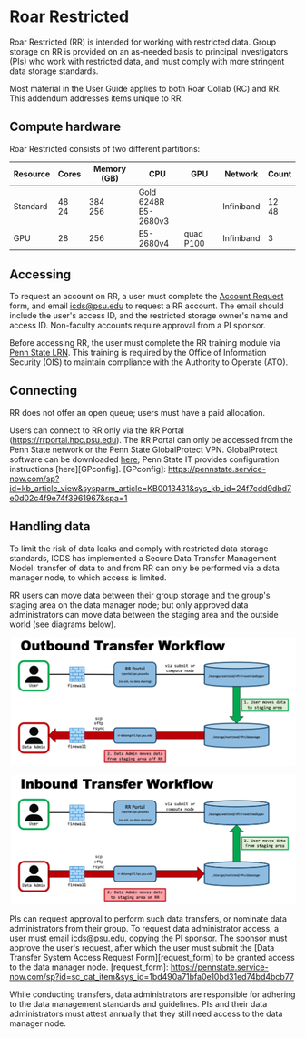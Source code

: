 

# Roar Restricted

Roar Restricted (RR) is intended for working with restricted data.
Group storage on RR is provided on an as-needed basis 
to principal investigators (PIs) who work with restricted data,
and must comply with more stringent data storage standards.

Most material in the User Guide 
applies to both Roar Collab (RC) and RR.
This addendum addresses items unique to RR.

## Compute hardware

Roar Restricted consists of two different partitions:

| Resource | Cores | Memory (GB) | CPU | GPU | Network | Count |
| ---- | ---- | ---- | ---- | ---- | ---- | ---- |
| Standard | 48 <br> 24 | 384 <br> 256 | Gold 6248R <br> E5-2680v3 | | Infiniband | 12 <br> 48 |
| GPU | 28 | 256 | E5-2680v4 | quad P100 | Infiniband | 3 |


## Accessing

To request an account on RR, a user must complete the 
[Account Request](https://accounts.aci.ics.psu.edu) form, 
and email <icds@psu.edu> to request a RR account.
The email should include the user's access ID, 
and the restricted storage owner's name and access ID.
Non-faculty accounts require approval from a PI sponsor. 

Before accessing RR, the user must complete the RR training module
via [Penn State LRN](https://lrn.psu.edu).
This training is required by the Office of Information Security (OIS) 
to maintain compliance with the Authority to Operate (ATO).

## Connecting

RR does not offer an open queue;
users must have a paid allocation.

Users can connect to RR only via the RR Portal (<https://rrportal.hpc.psu.edu>).
The RR Portal can only be accessed from the Penn State network 
or the Penn State GlobalProtect VPN. 
GlobalProtect software can be downloaded [here](https://www.it.psu.edu/software/);
Penn State IT provides configuration instructions [here][GPconfig].
[GPconfig]: https://pennstate.service-now.com/sp?id=kb_article_view&sysparm_article=KB0013431&sys_kb_id=24f7cdd9dbd7e0d02c4f9e74f3961967&spa=1 

## Handling data 

To limit the risk of data leaks
and comply with restricted data storage standards,
ICDS has implemented a Secure Data Transfer Management Model:
transfer of data to and from RR 
can only be performed via a data manager node,
to which access is limited.

RR users can move data between their group storage 
and the group's staging area on the data manager node;
but only approved data administrators can move data
between the staging area and the outside world
(see diagrams below).

![Roar Restricted Outbound Transfer Workflow Diagram](img/RROutboundTransfer.png)

![Roar Restricted Inbound Transfer Workflow Diagram](img/RRInboundTransfer.png)

PIs can request approval to perform such data transfers,
or nominate data administrators from their group.
To request data administrator access,
a user must email <icds@psu.edu>, copying the PI sponsor.
The sponsor must approve the user's request,
after which the user must submit the 
[Data Transfer System Access Request Form][request_form]
to be granted access to the data manager node.
[request_form]: https://pennstate.service-now.com/sp?id=sc_cat_item&sys_id=1bd490a71bfa0e10bd31ed74bd4bcb77 

While conducting transfers, data administrators are responsible 
for adhering to the data management standards and guidelines.
PIs and their data administrators must attest annually 
that they still need access to the data manager node.